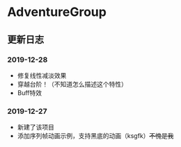 # AdventureGroup

## 更新日志
### 2019-12-28
* 修复线性减淡效果
* 穿越台阶！（不知道怎么描述这个特性）
* Buff特效
### 2019-12-27
* 新建了该项目
* 添加序列帧动画示例，支持黑底的动画（ksgfk）~~不愧是我~~